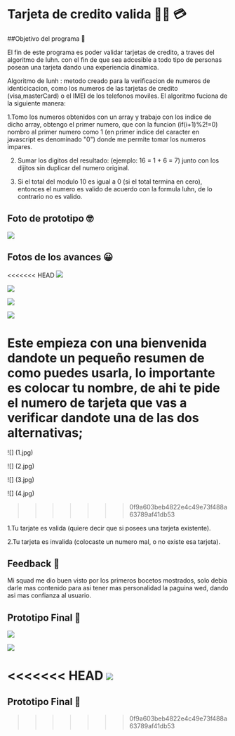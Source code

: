 # Tarjeta de credito valida :technologist: 	:credit_card:

##Objetivo del programa :pencil:


 El fin de este programa es poder validar tarjetas de credito, a traves del algoritmo de luhn. con el fin de que sea adcesible a todo tipo de personas posean una tarjeta dando una experiencia dinamica.

 Algoritmo de lunh : metodo creado para la verificacion de numeros de identicicacion, como los numeros de las tarjetas de credito (visa,masterCard) o el IMEI de los telefonos moviles. El algoritmo fuciona de la siguiente manera:


 1.Tomo los numeros obtenidos con un array y trabajo con los indice de dicho array,  obtengo el primer numero, que con la funcion (if(i+1)%2!=0) nombro al primer numero como 1 (en primer indice del caracter en  javascript es denominado "0") donde me permite tomar los numeros impares. 

 2. Sumar los digitos del resultado: (ejemplo: 16 = 1 + 6 = 7) junto con los dijitos sin duplicar del numero original.

 3. Si el total del modulo 10 es igual a 0 (si el total termina en cero), entonces el numero es valido de acuerdo con la formula luhn, de lo contrario no es valido.

 ## Foto de prototipo :nerd_face:

 ![](imagenes/1_1.jpg)

 ## Fotos de los avances :grinning:

<<<<<<< HEAD
 ![](imagenes/1.jpg)

 ![](imagenes/2.jpg)

 ![](imagenes/3.jpg)

 ![](imagenes/4.jpg)



 Este empieza con una bienvenida dandote un pequeño resumen de como puedes usarla, lo importante es colocar tu nombre, de ahi te pide el numero de tarjeta que vas a verificar dandote una de las dos alternativas;
=======
![] (1.jpg)

![] (2.jpg)

![] (3.jpg)

![] (4.jpg)
>>>>>>> 0f9a603beb4822e4c49e73f488a63789af41db53

 1.Tu tarjate es valida (quiere decir que si posees una tarjeta existente).

 2.Tu tarjeta es invalida (colocaste un numero mal, o no existe esa tarjeta). 


## Feedback :pushpin:

Mi squad me dio buen visto por los primeros bocetos mostrados, solo debia darle mas contenido para asi tener mas personalidad la paguina wed, dando asi mas confianza al usuario.

## Prototipo Final :champagne:

![](imagenes/5.jpg)

![](imagenes/6.jpg)

<<<<<<< HEAD
![](imagenes/7.jpg)
=======
## Prototipo Final :champagne:
>>>>>>> 0f9a603beb4822e4c49e73f488a63789af41db53

